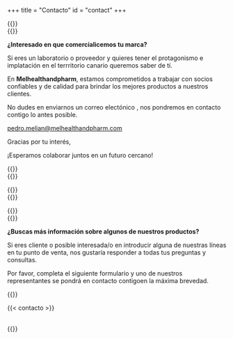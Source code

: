 +++
title = "Contacto"
id = "contact"
+++

{{<cols col="col-sm-12 col-md-5 text-justify " color="honeydew" border="20px">}}
<br>
{{<tex sty="'Lora', serif" size="1.2em">}}

**¿Interesado en que comercialicemos tu marca?**

Si eres un laboratorio o proveedor y quieres tener el protagonismo e implatación en el terrritorio canario queremos saber de tí.

En **Melhealthandpharm**, estamos comprometidos a trabajar con socios confiables y de calidad para brindar los mejores productos a nuestros clientes.

 No dudes en enviarnos un correo electónico , nos pondremos en contacto contigo lo antes posible.

[pedro.melian@melhealthandpharm.com](mailto:pedro.melian@melhealthandpharm.com)

Gracias por tu interés,

¡Esperamos colaborar juntos en un futuro cercano!



{{</tex>}}
<br>
{{</cols>}}


{{<cols col="col-sm-12 col-md-1 ">}}
<br>
{{</cols>}}

{{<cols col="col-sm-12 col-md-5 text-justify" color="honeydew" border="20px">}}
<br>
{{<tex sty="'Lora', serif" size="1.2em">}}

**¿Buscas más información sobre algunos de nuestros productos?**


Si eres cliente o posible interesada/o en introducir alguna de nuestras líneas en tu punto de venta, nos gustaría responder a todas tus preguntas y consultas. 

Por favor, completa el siguiente formulario y uno de nuestros representantes se pondrá en contacto contigoen la máxima brevedad.

{{</tex>}}

{{< contacto >}}

<br>
{{</cols>}}
